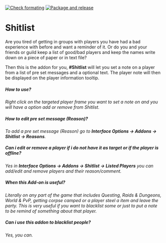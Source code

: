 [![Check formating](https://github.com/Limmek/Shitlist/actions/workflows/formating.yml/badge.svg)](https://github.com/Limmek/Shitlist/actions/workflows/formating.yml)
[![Package and release](https://github.com/Limmek/Shitlist/actions/workflows/release.yml/badge.svg)](https://github.com/Limmek/Shitlist/actions/workflows/release.yml)
# Shitlist
Are you tired of getting in groups with players you have had a bad experience with before and want a reminder of it.
Or do you and your friends or guild keep a list of good/bad players and keep the names write down on a piece of paper or in text file?

Then this is the addon for you, **#Shitlist** will let you set a note on a player from a list of pre set messages and a optional text.
The player note will then be displayed on the player information tooltip.

##### **How to use?**

_Right click on the targeted player frame you want to set a note on and you will have a option add or remove from Shitlist._

##### **How to edit pre set message (Reason)?**

_To add a pre set message (Reason) go to **Interface Options -&gt; Addons -&gt; Shitlist -&gt; Reasons**._

##### **Can i edit or remove a player if i do not have it as target or if the player is offline?**

_Yes in **Interface Options -&gt; Addons -&gt; Shitlist -&gt; Listed Players** you can add/edit and remove players and their reason/comment._

##### **When this Add-on is useful?** 

_Literally on any part of the game that includes Questing, Raids & Dungeons, World & PvP, getting corpse camped or a player steel a item and leave the party.
This is very useful if you want to blacklist some or just to put a note to be remind of something about that player._

##### **Can i use this addon to blacklist people?**

_Yes, you can._
